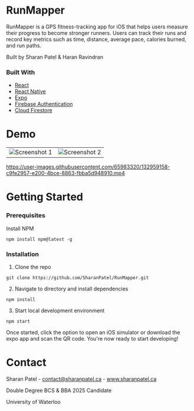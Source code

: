 
# RunMapper

RunMapper is a GPS fitness-tracking app for iOS that helps users measure their progress to become stronger runners. Users can track their runs and record key metrics such as time, distance, average pace, calories burned, and run paths.

Built by Sharan Patel & Haran Ravindran

### Built With

- [React](https://reactjs.org/docs/getting-started.html)
- [React Native](https://reactnative.dev/docs/getting-started)
- [Expo](https://docs.expo.dev/)
- [Firebase Authentication](https://firebase.google.com/docs/auth)
- [Cloud Firestore](https://firebase.google.com/docs/firestore/)

# Demo

|	|	|
:-------------------------:|:-------------------------:
![Screenshot 1](https://user-images.githubusercontent.com/65983320/130494170-bc0e2ebe-e686-4dbe-b765-0585d4917f16.png) |  ![Screenshot 2](https://user-images.githubusercontent.com/65983320/130494178-407a7af1-fdff-4177-be87-e02ebec0c9ef.png)

https://user-images.githubusercontent.com/65983320/132959158-c9fe2957-e200-4bce-8863-fbba5d948910.mp4

# Getting Started

### Prerequisites

Install NPM

```
npm install npm@latest -g
```

### Installation

1. Clone the repo

```
git clone https://github.com/SharanPatel/RunMapper.git
```

2. Navigate to directory and install dependencies

```
npm install
```

3. Start local development environment

```
npm start
```

Once started, click the option to open an iOS simulator or download the expo app and scan the QR code. You're now ready to start developing!

# Contact

Sharan Patel - contact@sharanpatel.ca - www.sharanpatel.ca

Double Degree BCS & BBA 2025 Candidate

University of Waterloo
